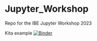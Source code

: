 # Jupyter_Workshop
Repo for the IBE Jupyter Workshop 2023 

Kita example [![Binder](https://mybinder.org/badge_logo.svg)](https://mybinder.org/v2/gh/Fusiakja/Jupyter_Workshop/HEAD?labpath=kitas_berlin.ipynb)
